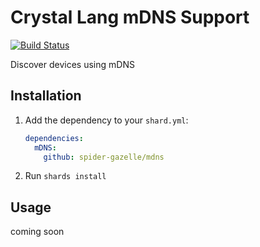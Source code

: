 # Crystal Lang mDNS Support

[![Build Status](https://travis-ci.com/spider-gazelle/mdns.svg?branch=main)](https://travis-ci.com/github/spider-gazelle/mdns)

Discover devices using mDNS

## Installation

1. Add the dependency to your `shard.yml`:

   ```yaml
   dependencies:
     mDNS:
       github: spider-gazelle/mdns
   ```

2. Run `shards install`


## Usage

coming soon
